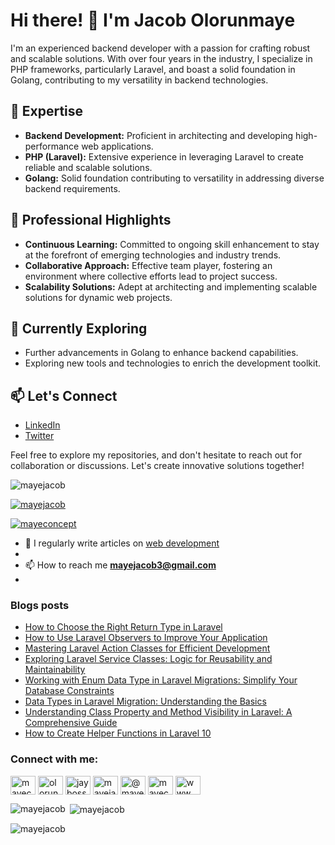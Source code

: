 # Hi there! 👋 I'm Jacob Olorunmaye

I'm an experienced backend developer with a passion for crafting robust and scalable solutions. With over four years in the industry, I specialize in PHP frameworks, particularly Laravel, and boast a solid foundation in Golang, contributing to my versatility in backend technologies.

## 🚀 Expertise

- **Backend Development:** Proficient in architecting and developing high-performance web applications.
- **PHP (Laravel):** Extensive experience in leveraging Laravel to create reliable and scalable solutions.
- **Golang:** Solid foundation contributing to versatility in addressing diverse backend requirements.

## 💼 Professional Highlights

- **Continuous Learning:** Committed to ongoing skill enhancement to stay at the forefront of emerging technologies and industry trends.
- **Collaborative Approach:** Effective team player, fostering an environment where collective efforts lead to project success.
- **Scalability Solutions:** Adept at architecting and implementing scalable solutions for dynamic web projects.

## 🌱 Currently Exploring

- Further advancements in Golang to enhance backend capabilities.
- Exploring new tools and technologies to enrich the development toolkit.

## 📫 Let's Connect

- [LinkedIn](https://www.linkedin.com/in/jacob-olorunmaye-5787601a9)
- [Twitter](https://twitter.com/mayeconcept)

Feel free to explore my repositories, and don't hesitate to reach out for collaboration or discussions. Let's create innovative solutions together!


<p align="left"> <img src="https://komarev.com/ghpvc/?username=mayejacob&label=Profile%20views&color=0e75b6&style=flat" alt="mayejacob" /> </p>

<p align="left"> <a href="https://github.com/ryo-ma/github-profile-trophy"><img src="https://github-profile-trophy.vercel.app/?username=mayejacob" alt="mayejacob" /></a> </p>

<p align="left"> <a href="https://twitter.com/mayeconcept" target="blank"><img src="https://img.shields.io/twitter/follow/mayeconcept?logo=twitter&style=for-the-badge" alt="mayeconcept" /></a> </p>

- 📝 I regularly write articles on [web development](https://mayeconcept.com.ng/blogs)
- 
- 📫 How to reach me **mayejacob3@gmail.com**
- 
### Blogs posts
<!-- BLOG-POST-LIST:START -->
- [How to Choose the Right Return Type in Laravel](https://mayeconcept.com.ng/post/how-to-choose-the-right-return-type-in-laravel)
- [How to Use Laravel Observers to Improve Your Application](https://mayeconcept.com.ng/post/how-to-use-laravel-observers-to-improve-your-application)
- [Mastering Laravel Action Classes for Efficient Development](https://mayeconcept.com.ng/post/mastering-laravel-action-classes-for-efficient-development)
- [Exploring Laravel Service Classes: Logic for Reusability and Maintainability](https://mayeconcept.com.ng/post/exploring-laravel-service-classes-logic-for-reusability-and-maintainability)
- [Working with Enum Data Type in Laravel Migrations: Simplify Your Database Constraints](https://mayeconcept.com.ng/post/working-with-enum-data-type-in-laravel-migrations-simplify-your-database-constraints)
- [Data Types in Laravel Migration: Understanding the Basics](https://mayeconcept.com.ng/post/data-types-in-laravel-migration-understanding-the-basics)
- [Understanding Class Property and Method Visibility in Laravel: A Comprehensive Guide](https://mayeconcept.com.ng/post/understanding-class-property-and-method-visibility-in-laravel-a-comprehensive-guide)
- [How to Create Helper Functions in Laravel 10](https://mayeconcept.com.ng/post/how-to-create-helper-functions-in-laravel-10)
<!-- BLOG-POST-LIST:END -->

<h3 align="left">Connect with me:</h3>
<p align="left">
<a href="https://twitter.com/mayeconcept" target="blank"><img align="center" src="https://raw.githubusercontent.com/rahuldkjain/github-profile-readme-generator/master/src/images/icons/Social/twitter.svg" alt="mayeconcept" height="30" width="40" /></a>
<a href="https://www.linkedin.com/in/olorunmaye-jacob-5787601a9/" target="blank"><img align="center" src="https://raw.githubusercontent.com/rahuldkjain/github-profile-readme-generator/master/src/images/icons/Social/linked-in-alt.svg" alt="olorunmaye jacob" height="30" width="40" /></a>
<a href="https://web.facebook.com/people/Itz-Jayboss/pfbid02RTjqxtSePvrDDRfr3313nATTi7WkCxeTADJobXRvzEnP8GvQnEkZ47Kw1wA12ymLl/" target="blank"><img align="center" src="https://raw.githubusercontent.com/rahuldkjain/github-profile-readme-generator/master/src/images/icons/Social/facebook.svg" alt="jayboss" height="30" width="40" /></a>
<a href="https://instagram.com/mayejacob" target="blank"><img align="center" src="https://raw.githubusercontent.com/rahuldkjain/github-profile-readme-generator/master/src/images/icons/Social/instagram.svg" alt="mayejacob" height="30" width="40" /></a>
<a href="https://medium.com/@mayejacob" target="blank"><img align="center" src="https://raw.githubusercontent.com/rahuldkjain/github-profile-readme-generator/master/src/images/icons/Social/medium.svg" alt="@mayejacob" height="30" width="40" /></a>
<a href="https://www.youtube.com/@mayeconcept" target="blank"><img align="center" src="https://raw.githubusercontent.com/rahuldkjain/github-profile-readme-generator/master/src/images/icons/Social/youtube.svg" alt="mayeconcept" height="30" width="40" /></a>
<a href="/www.mayeconcept.com.ng/rss-feed" target="blank"><img align="center" src="https://raw.githubusercontent.com/rahuldkjain/github-profile-readme-generator/master/src/images/icons/Social/rss.svg" alt="www.mayeconcept.com.ng/rss" height="30" width="40" /></a>
</p>

<p><img align="left" src="https://github-readme-stats.vercel.app/api/top-langs?username=mayejacob&show_icons=true&locale=en&layout=compact" alt="mayejacob" /></p>

<p>&nbsp;<img align="center" src="https://github-readme-stats.vercel.app/api?username=mayejacob&show_icons=true&locale=en" alt="mayejacob" /></p>

<p><img align="center" src="https://github-readme-streak-stats.herokuapp.com/?user=mayejacob&" alt="mayejacob" /></p>

